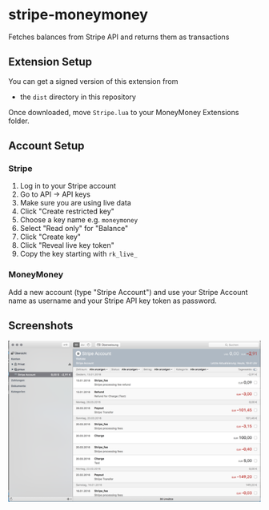 # stripe-moneymoney
Fetches balances from Stripe API and returns them as transactions

## Extension Setup

You can get a signed version of this extension from

* the `dist` directory in this repository

Once downloaded, move `Stripe.lua` to your MoneyMoney Extensions folder.

## Account Setup

### Stripe

1. Log in to your Stripe account
2. Go to API → API keys
3. Make sure you are using live data
4. Click "Create restricted key"
5. Choose a key name e.g. `moneymoney`
6. Select "Read only" for "Balance"
7. Click "Create key"
8. Click "Reveal live key token"
9. Copy the key starting with `rk_live_`

### MoneyMoney

Add a new account (type "Stripe Account") and use your Stripe Account name as username and your Stripe API key token as password.

## Screenshots

![MoneyMoney screenshot with Stripe transactions](screen.png)
